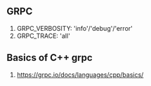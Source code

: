 ## GRPC
1. GRPC_VERBOSITY: 'info'/'debug'/'error'
1. GRPC_TRACE: 'all'

## Basics of C++ grpc
1. https://grpc.io/docs/languages/cpp/basics/
